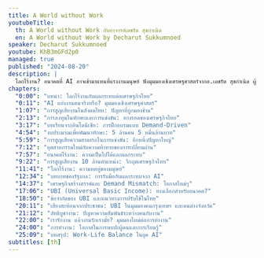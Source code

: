 ```yaml
---
title: A World without Work
youtubeTitle:
  th: A World without Work กับอาจารย์เดชรัต สุขกำเนิด
  en: A World without Work by Decharut Sukkumnoed
speaker: Decharut Sukkumnoed
youtube: KhB3mGFd2p0
managed: true
published: "2024-08-20"
description: |
  โลกไร้งาน? อนาคตที่ AI อาจเข้ามาแทนที่แรงงานมนุษย์ ฟังมุมมองเชิงเศรษฐศาสตร์จากอ.เดชรัต สุขกำเนิด ผู้อำนวยการ Think Forward Center พรรคก้าวไกล ถึงผลกระทบของ AI ต่อตลาดแรงงานในประเทศไทย พร้อมแนวทางรับมือและการปรับตัวเพื่อเตรียมพร้อมสำหรับอนาคต การลงทุนในทักษะ การสร้างงานใหม่ และบทบาทของรัฐบาลในการช่วยเหลือประชาชน รวมถึงการพูดคุยถึงแนวคิด UBI หรือรายได้พื้นฐานถ้วนหน้า และการสร้างสมดุลระหว่างชีวิตและการทำงาน มาร่วมหาคำตอบและเตรียมพร้อมรับมือกับโลกที่กำลังเปลี่ยนแปลงไป
chapters:
  "0:00": "บทนำ: โลกไร้งานกับผลกระทบต่อเศรษฐกิจไทย"
  "0:11": "AI แย่งงานคนจริงหรือ? มุมมองเชิงเศรษฐศาสตร์"
  "1:07": "การสูญเสียงานในสังคมไทย: ปัญหาที่ถูกมองข้าม"
  "2:13": "การลงทุนในทักษะและการแข่งขัน: ทางรอดของเศรษฐกิจไทย"
  "3:17": "บทเรียนจากอินโดนีเซีย: การฝึกอบรมแบบ Demand-Driven"
  "4:54": "งบประมาณเพื่อพัฒนาทักษะ: 5 ล้านคน 5 หมื่นล้านบาท"
  "5:59": "การสูญเสียความสามารถในการแข่งขัน: อีกหนึ่งปัญหาใหญ่"
  "7:12": "อุตสาหกรรมใหม่กับความท้าทายของการเปลี่ยนผ่าน"
  "7:57": "อนาคตไร้งาน: ความเป็นไปได้และผลกระทบ"
  "9:22": "การสูญเสียงาน 10 ล้านตำแหน่ง: วิกฤตเศรษฐกิจไทย"
  "11:41": "โลกไร้งาน: ความหดหู่ของมนุษย์"
  "12:34": "บทบาทของรัฐบาล: การรับมือกับผลกระทบจาก AI"
  "14:37": "เศรษฐกิจสร้างสรรค์และ Demand Mismatch: โอกาสใหม่ๆ"
  "17:06": "UBI (Universal Basic Income): ทางเลือกสำหรับอนาคต?"
  "18:50": "ข้อจำกัดของ UBI และแนวทางการปรับใช้ในไทย"
  "20:11": "เสียงสะท้อนจากประชาชน: UBI ในมุมมองคนกรุงเทพฯ และคนต่างจังหวัด"
  "21:12": "ลัทธิบูชางาน: ปัญหาความสัมพันธ์ระหว่างคนกับงาน"
  "22:00": "เรารักงาน แล้วงานรักเรามั้ย? มุมมองใหม่ต่อการทำงาน"
  "24:00": "การทำงาน: โอกาสในการพบปะผู้คนและการเรียนรู้"
  "25:09": "บทสรุป: Work-Life Balance ในยุค AI"
subtitles: [th]
---
```

